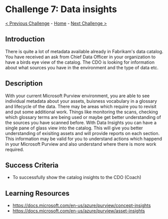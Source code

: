 # Challenge 7: Data insights

[< Previous Challenge](./Challenge6.md) - [Home](../README.md) - [Next Challenge >](./Challenge8.md)

## Introduction
There is quite a lot of metadata available already in Fabrikam's data catalog. You have received an ask from Chief Data Officer in your organization to have a birds eye view of the catalog. The CDO is looking for information about what sources you have in the environment and the type of data etc.

## Description
With your current Microsoft Purview environment, you are able to see individual metadata about your assets, buisness vocabulary in a glossary and lifecycle of the data. There may be areas which require you to revisit and put some additional work. Things like monitoring the scans, checking which glossary terms are being used or maybe get better understanding of the sources you have scanned before. With Data Insights you can have a single pane of glass view into the catalog. This will give you better understanding of exisiting assets and will provide reports on each section. This information may be valid for you to understand actions which happend in your Microsoft Purview and also understand where there is more work required.

## Success Criteria
- To successfully show the catalog insights to the CDO (Coach)

## Learning Resources
- https://docs.microsoft.com/en-us/azure/purview/concept-insights
- https://docs.microsoft.com/en-us/azure/purview/asset-insights
